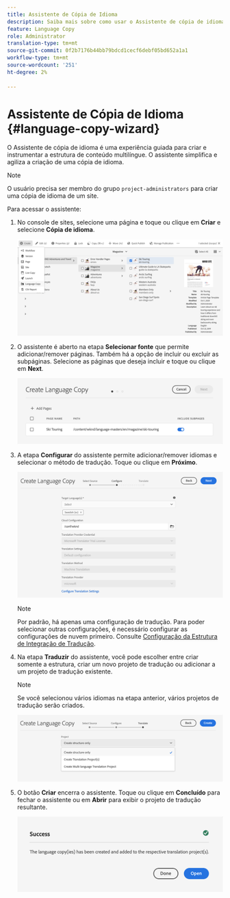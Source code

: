 ```yaml
---
title: Assistente de Cópia de Idioma
description: Saiba mais sobre como usar o Assistente de cópia de idioma no AEM.
feature: Language Copy
role: Administrator
translation-type: tm+mt
source-git-commit: 0f2b7176b44bb79bdcd1cecf6debf05bd652a1a1
workflow-type: tm+mt
source-wordcount: '251'
ht-degree: 2%

---
```



# Assistente de Cópia de Idioma {#language-copy-wizard}

O Assistente de cópia de idioma é uma experiência guiada para criar e instrumentar a estrutura de conteúdo multilíngue. O assistente simplifica e agiliza a criação de uma cópia de idioma.

>[!NOTE]
>
>O usuário precisa ser membro do grupo `project-administrators` para criar uma cópia de idioma de um site.

Para acessar o assistente:

1. No console de sites, selecione uma página e toque ou clique em **Criar** e selecione **Cópia de idioma**.

   ![Criar cópia de idioma do assistente](../assets/language-copy-wizard.png)

1. O assistente é aberto na etapa **Selecionar fonte** que permite adicionar/remover páginas. Também há a opção de incluir ou excluir as subpáginas. Selecione as páginas que deseja incluir e toque ou clique em **Next**.

   ![Adicionar páginas com o assistente](../assets/language-copy-wizard-add-pages.png)

1. A etapa **Configurar** do assistente permite adicionar/remover idiomas e selecionar o método de tradução. Toque ou clique em **Próximo**.

   ![Configurar etapa do assistente](../assets/language-copy-wizard-configure.png)

   >[!NOTE]
   >
   >Por padrão, há apenas uma configuração de tradução. Para poder selecionar outras configurações, é necessário configurar as configurações de nuvem primeiro. Consulte [Configuração da Estrutura de Integração de Tradução](integration-framework.md).

1. Na etapa **Traduzir** do assistente, você pode escolher entre criar somente a estrutura, criar um novo projeto de tradução ou adicionar a um projeto de tradução existente.

   >[!NOTE]
   >
   >Se você selecionou vários idiomas na etapa anterior, vários projetos de tradução serão criados.

   ![Etapa de tradução do assistente](../assets/language-copy-wizard-translate.png)

1. O botão **Criar** encerra o assistente. Toque ou clique em **Concluído** para fechar o assistente ou em **Abrir** para exibir o projeto de tradução resultante.

   ![Encerrar assistente](../assets/language-copy-wizard-done.png)
